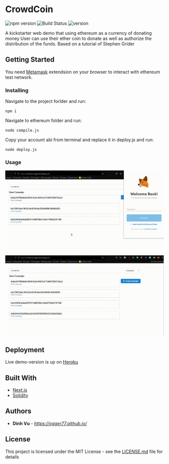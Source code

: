 # CrowdCoin

![npm version](https://img.shields.io/node/v/twilio?style=flat-square)
![Build Status](http://img.shields.io/travis/badges/badgerbadgerbadger.svg?style=flat-square)
![version](https://img.shields.io/badge/version-2.0.0-blue?style=flat-square)

A kickstarter web demo that using ethereum as a currency of donating money
User can use their ether coin to donate as well as authorize the distribution of the funds.
Based on a tutorial of Stephen Grider

## Getting Started

You need [Metamask](https://metamask.io/) extendsion on your browser to interact with ethereum test network.

### Installing

Navigate to the project forlder and run:

```
npm i
```

Navigate to ethereum folder and run:

```
node compile.js
```

Copy your account abi from terminal and replace it in deploy.js and run:

```
node deploy.js
```

### Usage

![](image1.gif)
![](image2.gif)

## Deployment

Live demo-version is up on [Heroku](https://crowdcoin-ogger.herokuapp.com/)

## Built With

- [Next.js](https://nextjs.org/)
- [Solidity](https://soliditylang.org//)

## Authors

- **Dinh Vu** - *https://ogger77.github.io/*

## License

This project is licensed under the MIT License - see the [LICENSE.md](LICENSE.md) file for details
